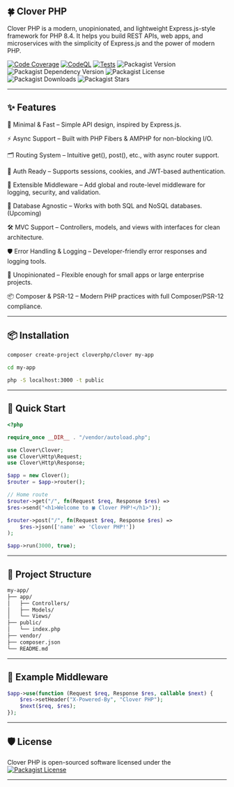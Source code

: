 ## 🍀 Clover PHP

Clover PHP is a modern, unopinionated, and lightweight Express.js-style framework for PHP 8.4.
It helps you build REST APIs, web apps, and microservices with the simplicity of Express.js and the power of modern PHP.

[![Code Coverage](https://github.com/cloverphp/clover/actions/workflows/code-coverage.yml/badge.svg?branch=main)](https://github.com/cloverphp/clover/actions/workflows/code-coverage.yml)
[![CodeQL](https://github.com/cloverphp/clover/actions/workflows/github-code-scanning/codeql/badge.svg?branch=main)](https://github.com/cloverphp/clover/actions/workflows/github-code-scanning/codeql)
[![Tests](https://github.com/cloverphp/clover/actions/workflows/tests.yml/badge.svg)](https://github.com/cloverphp/clover/actions/workflows/tests.yml)
![Packagist Version](https://img.shields.io/packagist/v/cloverphp/clover?style=flat&logo=composer&logoColor=%23fff)
![Packagist Dependency Version](https://img.shields.io/packagist/dependency-v/cloverphp/clover/php?style=flat&logo=php&logoColor=blue&label=PHP&color=blue)
![Packagist License](https://img.shields.io/packagist/l/cloverphp/clover?style=flat&label=License&color=blue)
![Packagist Downloads](https://img.shields.io/packagist/dt/cloverphp/clover?style=flat&logo=packagist&label=Downloads&color=blue)
![Packagist Stars](https://img.shields.io/packagist/stars/cloverphp/clover?style=flat&logo=github&logoColor=%23ffffff&label=%F0%9F%8C%9F%20Stars)


---

## ✨ Features

🚀 Minimal & Fast – Simple API design, inspired by Express.js.

⚡ Async Support – Built with PHP Fibers & AMPHP for non-blocking I/O.

🗂️ Routing System – Intuitive get(), post(), etc., with async router support.

🔑 Auth Ready – Supports sessions, cookies, and JWT-based authentication.

🧩 Extensible Middleware – Add global and route-level middleware for logging, security, and validation.

💾 Database Agnostic – Works with both SQL and NoSQL databases.(Upcoming)

🛠️ MVC Support – Controllers, models, and views with interfaces for clean architecture.

🛡️ Error Handling & Logging – Developer-friendly error responses and logging tools.

🎨 Unopinionated – Flexible enough for small apps or large enterprise projects.

📦 Composer & PSR-12 – Modern PHP practices with full Composer/PSR-12 compliance.



---

## 📦 Installation

```bash
composer create-project cloverphp/clover my-app
```

```bash
cd my-app
```

```bash
php -S localhost:3000 -t public
```

---

## 🚀 Quick Start

```php
<?php

require_once __DIR__ . "/vendor/autoload.php";

use Clover\Clover;
use Clover\Http\Request;
use Clover\Http\Response;

$app = new Clover();
$router = $app->router();

// Home route
$router->get("/", fn(Request $req, Response $res) =>
$res->send("<h1>Welcome to 🍀 Clover PHP!</h1>"));

$router->post("/", fn(Request $req, Response $res) =>
    $res->json(['name' => 'Clover PHP!'])
);

$app->run(3000, true);
```

---

## 📂 Project Structure

```bash
my-app/
├── app/
│   ├── Controllers/
│   ├── Models/
│   └── Views/
├── public/
│   └── index.php
├── vendor/
├── composer.json
└── README.md
```

---

## 🔑 Example Middleware

```php
$app->use(function (Request $req, Response $res, callable $next) {
    $res->setHeader("X-Powered-By", "Clover PHP");
    $next($req, $res);
});
```

---

## 🛡️ License

Clover PHP is open-sourced software licensed under the [![Packagist License](https://img.shields.io/packagist/l/cloverphp/clover?style=flat&label=License&color=blue)](./LICENSE)

---
